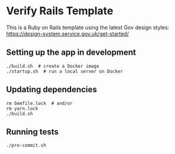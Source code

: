 # Verify Rails Template
This is a Ruby on Rails template using the latest Gov design styles: https://design-system.service.gov.uk/get-started/

## Setting up the app in development

```
./build.sh  # create a Docker image
./startup.sh  # run a local server on Docker
```

## Updating dependencies

```
rm Gemfile.lock  # and/or
rm yarn.lock
./build.sh
```

## Running tests
```
./pre-commit.sh
```
